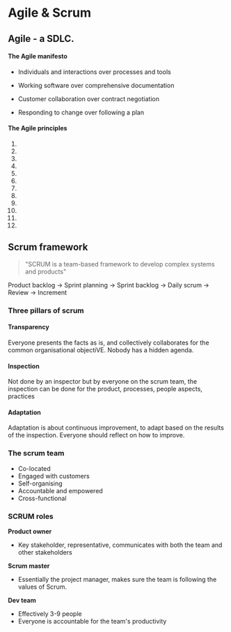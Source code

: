 # Agile & Scrum

## Agile - a SDLC. 

#### The Agile manifesto

- Individuals and interactions over processes and tools

- Working software over comprehensive documentation 

- Customer collaboration over contract negotiation

- Responding to change over following a plan 

#### The Agile principles

1. 

2. 

3. 
4. 
5. 
6. 
7. 
8. 
9. 
10. 
11. 
12. 

## Scrum framework

> "SCRUM is a team-based framework to develop complex systems and products"

Product backlog -> Sprint planning -> Sprint backlog -> Daily scrum -> Review -> Increment

### Three pillars of scrum

#### Transparency

Everyone presents the facts as is, and collectively collaborates for the common organisational objectiVE. Nobody has a hidden agenda.

#### Inspection

Not done by an inspector but by everyone on the scrum team, the inspection can be done for the product, processes, people aspects, practices 

#### Adaptation

Adaptation is about continuous improvement, to adapt based on the results of the inspection. Everyone should reflect on how to improve.

### The scrum team

- Co-located
- Engaged with customers
- Self-organising
- Accountable and empowered 
- Cross-functional

### SCRUM roles

**Product owner**

- Key stakeholder, representative, communicates with both the team and other stakeholders

**Scrum master**

- Essentially the project manager, makes sure the team is following the values of Scrum.

**Dev team**

- Effectively 3-9 people
- Everyone is accountable for the team's productivity 

